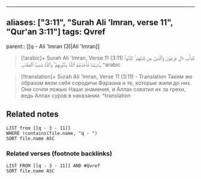 
---
aliases: ["3:11", "Surah Ali 'Imran, verse 11", "Qur'an 3:11"]
tags: Qvref
---

parent:: [[q - Ali 'Imran (3)|Ali 'Imran]]

> [!arabic]+ Surah Ali 'Imran, Verse 11 (3:11)
> <span class="quran-arabic">كَدَأْبِ ءَالِ فِرْعَوْنَ وَٱلَّذِينَ مِن قَبْلِهِمْ ۚ كَذَّبُوا۟ بِـَٔايَـٰتِنَا فَأَخَذَهُمُ ٱللَّهُ بِذُنُوبِهِمْ ۗ وَٱللَّهُ شَدِيدُ ٱلْعِقَابِ</span>
^arabic

> [!translation]+ Surah Ali 'Imran, Verse 11 (3:11) - Translation
> Таким же образом вели себя сородичи Фараона и те, которые жили до них. Они сочли ложью Наши знамения, и Аллах схватил их за грехи, ведь Аллах суров в наказании.
^translation



## Related notes
```dataview
LIST from [[q - 3 - 11]]
WHERE !contains(file.name, "q - ")
SORT file.name ASC
```

### Related verses (footnote backlinks)
```dataview
LIST FROM [[q - 3 - 11]] AND #Qvref
SORT file.name ASC
```

